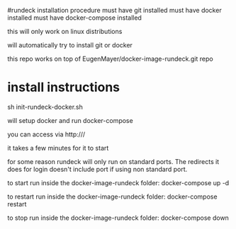 #rundeck installation procedure
must have git installed
must have docker installed
must have docker-compose installed

this will only work on linux distributions

will automatically try to install git or docker

this repo works on top of EugenMayer/docker-image-rundeck.git repo

# install instructions
sh init-rundeck-docker.sh

will setup docker and run docker-compose

you can access via http://<hostname>/

it takes a few minutes for it to start


for some reason rundeck will only run on standard ports. The redirects it does for login doesn't include port if using non standard port.

to start run inside the docker-image-rundeck folder:
docker-compose up -d

to restart run inside the docker-image-rundeck folder:
docker-compose restart

to stop run inside the docker-image-rundeck folder:
docker-compose down
